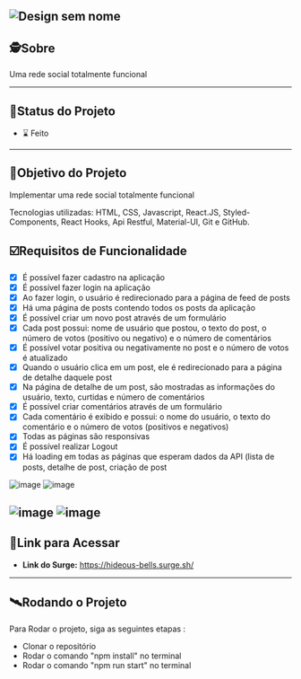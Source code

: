 ![Design sem nome](https://user-images.githubusercontent.com/99096015/179116124-1df8b445-a58a-469d-a6a7-e3a6b014f371.png)
---

##  🕵Sobre

Uma rede social totalmente funcional

---
##  🧭Status do Projeto

 - ⌛ Feito

---

##  🎯Objetivo do Projeto

 Implementar uma rede social totalmente funcional
 
 Tecnologias utilizadas: HTML, CSS, Javascript, React.JS, Styled-Components, React Hooks, Api Restful, Material-UI, Git e GitHub.

## ☑️Requisitos de Funcionalidade

- [x] É possível fazer cadastro na aplicação
- [x] É possível fazer login na aplicação
- [x] Ao fazer login, o usuário é redirecionado para a página de feed de posts
- [x] Há uma página de posts contendo todos os posts da aplicação
- [x] É possível criar um novo post através de um formulário
- [x] Cada post possui: nome de usuário que postou, o texto do post, o número de votos (positivo ou negativo) e o número de comentários
- [x] É possível votar positiva ou negativamente no post e o número de votos é atualizado
- [x] Quando o usuário clica em um post, ele é redirecionado para a página de detalhe daquele post
- [x] Na página de detalhe de um post, são mostradas as informações do usuário, texto, curtidas e número de comentários
- [x] É possível criar comentários através de um formulário
- [x] Cada comentário é exibido e possui: o nome do usuário, o texto do comentário e o número de votos (positivos e negativos)
- [x] Todas as páginas são responsivas
- [x] É possível realizar Logout
- [x] Há loading em todas as páginas que esperam dados da API (lista de posts, detalhe de post, criação de post

![image](https://user-images.githubusercontent.com/99096015/179116323-82e3fca3-c1d1-40dd-8b22-d44236d3e559.png) ![image](https://user-images.githubusercontent.com/99096015/179116365-5b9bb1ee-87de-4914-bcaa-a68e369cdbad.png)

![image](https://user-images.githubusercontent.com/99096015/179116428-504b05c1-3d53-4c07-bef0-1c21047d4d31.png) ![image](https://user-images.githubusercontent.com/99096015/179116479-853a1801-91f1-4b15-9403-ccfafc824004.png)
---

## 🔗Link para Acessar

- **Link do Surge:** https://hideous-bells.surge.sh/

---


## 🛰Rodando o Projeto

Para Rodar o projeto, siga as seguintes etapas :

- Clonar o repositório
- Rodar o comando "npm install" no terminal
- Rodar o comando "npm run start" no terminal
